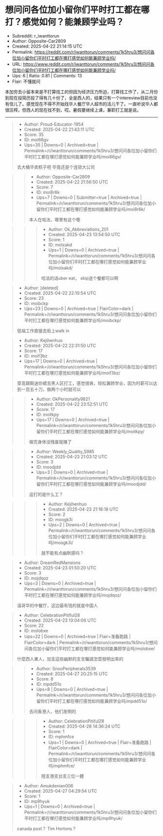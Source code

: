 # 想问问各位加小留你们平时打工都在哪打？感觉如何？能兼顾学业吗？

- Subreddit: r_iwanttorun
- Author: Opposite-Car2809
- Created: 2025-04-22 21:14:15 UTC
- Permalink: https://reddit.com/r/iwanttorun/comments/1k5hru3/想问问各位加小留你们平时打工都在哪打感觉如何能兼顾学业吗/
- URL: https://www.reddit.com/r/iwanttorun/comments/1k5hru3/想问问各位加小留你们平时打工都在哪打感觉如何能兼顾学业吗/
- Ups: 6 | Ratio: 0.81 | Comments: 13
- Flair: 不懂就问


本加穷去小留本来是不打算找工的但因为经济压力所迫，打算找工作了，从二月份到现在投简历投了得有几十份了，全是西人的，结果只有一个intereview目前也没有信儿了。感觉现在不得不开始找华人餐厅华人超市的活儿干了。一直听说华人都很压榨，但西人的现在找不到，哎。暑假要继续上课，兼职打工就是说。


---

> - Author: Proud-Educator-1954
> - Created: 2025-04-22 21:43:11 UTC
> - Score: 35
> - ID: moi66gv
> - Ups=35 | Downs=0 | Archived=true | Permalink=/r/iwanttorun/comments/1k5hru3/想问问各位加小留你们平时打工都在哪打感觉如何能兼顾学业吗/moi66gv/
>
> 去大桶华卖粽子吧 毕竟还是个连锁大公司

>> - Author: Opposite-Car2809
>> - Created: 2025-04-22 21:56:50 UTC
>> - Score: 7
>> - ID: moi8r6k
>> - Ups=7 | Downs=0 | Submitter=true | Archived=true | Permalink=/r/iwanttorun/comments/1k5hru3/想问问各位加小留你们平时打工都在哪打感觉如何能兼顾学业吗/moi8r6k/
>>
>> 本人在哈法，哪里有这个喔

>>> - Author: Ok_Abbreviations_201
>>> - Created: 2025-04-23 13:54:50 UTC
>>> - Score: 1
>>> - ID: molxakd
>>> - Ups=1 | Downs=0 | Archived=true | Permalink=/r/iwanttorun/comments/1k5hru3/想问问各位加小留你们平时打工都在哪打感觉如何能兼顾学业吗/molxakd/
>>>
>>> 哈法的话uber eat， skip送个餐都可以啊

> - Author: [deleted]
> - Created: 2025-04-22 22:10:54 UTC
> - Score: 23
> - ID: moibckp
> - Ups=23 | Downs=0 | Archived=true | FlairColor=dark | Permalink=/r/iwanttorun/comments/1k5hru3/想问问各位加小留你们平时打工都在哪打感觉如何能兼顾学业吗/moibckp/
>
> 低端工作直接去街上walk in

> - Author: Kejihenhuo
> - Created: 2025-04-22 22:31:50 UTC
> - Score: 17
> - ID: moif3bz
> - Ups=17 | Downs=0 | Archived=true | Permalink=/r/iwanttorun/comments/1k5hru3/想问问各位加小留你们平时打工都在哪打感觉如何能兼顾学业吗/moif3bz/
>
> 穿高跟鞋迷你裙去黑人区打工，感觉很爽，轻松兼顾学业，因为时薪可以达到一百五十刀，做两个小时就可以

>> - Author: OkPersonality9821
>> - Created: 2025-04-22 23:52:51 UTC
>> - Score: 17
>> - ID: moitkpy
>> - Ups=17 | Downs=0 | Archived=true | Permalink=/r/iwanttorun/comments/1k5hru3/想问问各位加小留你们平时打工都在哪打感觉如何能兼顾学业吗/moitkpy/
>>
>> 做完身体没残废就赚了

>> - Author: Weekly_Quality_5985
>> - Created: 2025-04-23 21:03:12 UTC
>> - Score: 3
>> - ID: moodjdd
>> - Ups=3 | Downs=0 | Archived=true | Permalink=/r/iwanttorun/comments/1k5hru3/想问问各位加小留你们平时打工都在哪打感觉如何能兼顾学业吗/moodjdd/
>>
>> 这打的是什么工？

>>> - Author: Kejihenhuo
>>> - Created: 2025-04-23 21:18:18 UTC
>>> - Score: 2
>>> - ID: moogk3i
>>> - Ups=2 | Downs=0 | Archived=true | Permalink=/r/iwanttorun/comments/1k5hru3/想问问各位加小留你们平时打工都在哪打感觉如何能兼顾学业吗/moogk3i/
>>>
>>> 就不能有点幽默感吗？

> - Author: DreamRedMansions
> - Created: 2025-04-23 01:50:20 UTC
> - Score: 3
> - ID: mojdqoz
> - Ups=3 | Downs=0 | Archived=true | Permalink=/r/iwanttorun/comments/1k5hru3/想问问各位加小留你们平时打工都在哪打感觉如何能兼顾学业吗/mojdqoz/
>
> 温哥华的中餐厅，这边最有钱的就是中国人

> - Author: CelebrationPitiful28
> - Created: 2025-04-23 13:04:06 UTC
> - Score: 22
> - ID: molobxe
> - Ups=22 | Downs=0 | Archived=true | Flair=准备跑路 | FlairColor=dark | Permalink=/r/iwanttorun/comments/1k5hru3/想问问各位加小留你们平时打工都在哪打感觉如何能兼顾学业吗/molobxe/
>
> 什麼西人東人，加支這些幽默的支言騙語怎麼發明出來的

>> - Author: SnooPeripherals3539
>> - Created: 2025-04-27 20:25:15 UTC
>> - Score: 8
>> - ID: mpdd51o
>> - Ups=8 | Downs=0 | Archived=true | Permalink=/r/iwanttorun/comments/1k5hru3/想问问各位加小留你们平时打工都在哪打感觉如何能兼顾学业吗/mpdd51o/
>>
>> 去问香港人，他们发明的

>>> - Author: CelebrationPitiful28
>>> - Created: 2025-04-28 14:36:24 UTC
>>> - Score: 1
>>> - ID: mphmfce
>>> - Ups=1 | Downs=0 | Archived=true | Flair=准备跑路 | FlairColor=dark | Permalink=/r/iwanttorun/comments/1k5hru3/想问问各位加小留你们平时打工都在哪打感觉如何能兼顾学业吗/mphmfce/
>>>
>>> 陸支港支台支三位一體

> - Author: Amukdenian006
> - Created: 2025-04-27 04:29:54 UTC
> - Score: 1
> - ID: mp9hyuk
> - Ups=1 | Downs=0 | Archived=true | Permalink=/r/iwanttorun/comments/1k5hru3/想问问各位加小留你们平时打工都在哪打感觉如何能兼顾学业吗/mp9hyuk/
>
> canada post？ Tim Hortons？
